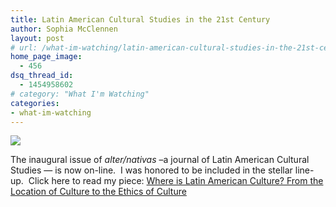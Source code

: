 ```yaml
---
title: Latin American Cultural Studies in the 21st Century
author: Sophia McClennen
layout: post
# url: /what-im-watching/latin-american-cultural-studies-in-the-21st-century/
home_page_image:
  - 456
dsq_thread_id:
  - 1454958602
# category: "What I'm Watching"
categories: 
- what-im-watching
---
```


![](/uploads/HirschMarabunta.jpg)

The inaugural issue of *alter/nativas* &#8211;a journal of Latin American Cultural Studies &#8212; is now on-line.  I was honored to be included in the stellar line-up.  Click here to read my piece: [Where is Latin American Culture? From the Location of Culture to the Ethics of Culture][1]

 [1]: https://alternativas.osu.edu/en/issues/autumn-2013/essays/where-is-latin-american-culture.html
